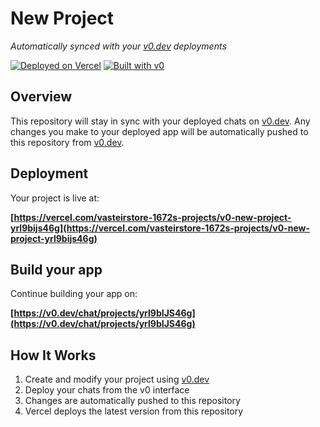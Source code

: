 # New Project

*Automatically synced with your [v0.dev](https://v0.dev) deployments*

[![Deployed on Vercel](https://img.shields.io/badge/Deployed%20on-Vercel-black?style=for-the-badge&logo=vercel)](https://vercel.com/vasteirstore-1672s-projects/v0-new-project-yrl9bijs46g)
[![Built with v0](https://img.shields.io/badge/Built%20with-v0.dev-black?style=for-the-badge)](https://v0.dev/chat/projects/yrl9bIJS46g)

## Overview

This repository will stay in sync with your deployed chats on [v0.dev](https://v0.dev).
Any changes you make to your deployed app will be automatically pushed to this repository from [v0.dev](https://v0.dev).

## Deployment

Your project is live at:

**[https://vercel.com/vasteirstore-1672s-projects/v0-new-project-yrl9bijs46g](https://vercel.com/vasteirstore-1672s-projects/v0-new-project-yrl9bijs46g)**

## Build your app

Continue building your app on:

**[https://v0.dev/chat/projects/yrl9bIJS46g](https://v0.dev/chat/projects/yrl9bIJS46g)**

## How It Works

1. Create and modify your project using [v0.dev](https://v0.dev)
2. Deploy your chats from the v0 interface
3. Changes are automatically pushed to this repository
4. Vercel deploys the latest version from this repository
